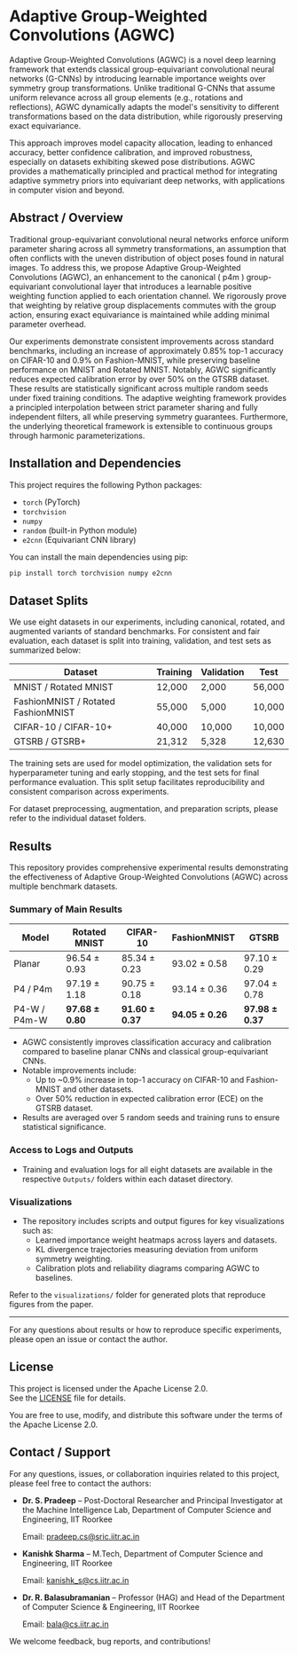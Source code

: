 # Adaptive Group-Weighted Convolutions (AGWC)

Adaptive Group-Weighted Convolutions (AGWC) is a novel deep learning framework that extends classical group-equivariant convolutional neural networks (G-CNNs) by introducing learnable importance weights over symmetry group transformations. Unlike traditional G-CNNs that assume uniform relevance across all group elements (e.g., rotations and reflections), AGWC dynamically adapts the model's sensitivity to different transformations based on the data distribution, while rigorously preserving exact equivariance.

This approach improves model capacity allocation, leading to enhanced accuracy, better confidence calibration, and improved robustness, especially on datasets exhibiting skewed pose distributions. AGWC provides a mathematically principled and practical method for integrating adaptive symmetry priors into equivariant deep networks, with applications in computer vision and beyond.

## Abstract / Overview

Traditional group-equivariant convolutional neural networks enforce uniform parameter sharing across all symmetry transformations, an assumption that often conflicts with the uneven distribution of object poses found in natural images. To address this, we propose Adaptive Group-Weighted Convolutions (AGWC), an enhancement to the canonical \( p4m \) group-equivariant convolutional layer that introduces a learnable positive weighting function applied to each orientation channel. We rigorously prove that weighting by relative group displacements commutes with the group action, ensuring exact equivariance is maintained while adding minimal parameter overhead.

Our experiments demonstrate consistent improvements across standard benchmarks, including an increase of approximately 0.85% top-1 accuracy on CIFAR-10 and 0.9% on Fashion-MNIST, while preserving baseline performance on MNIST and Rotated MNIST. Notably, AGWC significantly reduces expected calibration error by over 50% on the GTSRB dataset. These results are statistically significant across multiple random seeds under fixed training conditions. The adaptive weighting framework provides a principled interpolation between strict parameter sharing and fully independent filters, all while preserving symmetry guarantees. Furthermore, the underlying theoretical framework is extensible to continuous groups through harmonic parameterizations.

## Installation and Dependencies

This project requires the following Python packages:

- `torch` (PyTorch)
- `torchvision`
- `numpy`
- `random` (built-in Python module)
- `e2cnn` (Equivariant CNN library)

You can install the main dependencies using pip:

```bash
pip install torch torchvision numpy e2cnn
```

## Dataset Splits

We use eight datasets in our experiments, including canonical, rotated, and augmented variants of standard benchmarks. For consistent and fair evaluation, each dataset is split into training, validation, and test sets as summarized below:

| Dataset                             | Training | Validation | Test   |
| ----------------------------------- | -------- | ---------- | ------ |
| MNIST / Rotated MNIST               | 12,000   | 2,000      | 56,000 |
| FashionMNIST / Rotated FashionMNIST | 55,000   | 5,000      | 10,000 |
| CIFAR-10 / CIFAR-10+                | 40,000   | 10,000     | 10,000 |
| GTSRB / GTSRB+                      | 21,312   | 5,328      | 12,630 |

The training sets are used for model optimization, the validation sets for hyperparameter tuning and early stopping, and the test sets for final performance evaluation. This split setup facilitates reproducibility and consistent comparison across experiments.

For dataset preprocessing, augmentation, and preparation scripts, please refer to the individual dataset folders.

## Results

This repository provides comprehensive experimental results demonstrating the effectiveness of Adaptive Group-Weighted Convolutions (AGWC) across multiple benchmark datasets.

### Summary of Main Results

| Model        | Rotated MNIST    | CIFAR-10         | FashionMNIST     | GTSRB            |
| ------------ | ---------------- | ---------------- | ---------------- | ---------------- |
| Planar       | 96.54 ± 0.93     | 85.34 ± 0.23     | 93.02 ± 0.58     | 97.10 ± 0.29     |
| P4 / P4m     | 97.19 ± 1.18     | 90.75 ± 0.18     | 93.14 ± 0.36     | 97.04 ± 0.78     |
| P4-W / P4m-W | **97.68 ± 0.80** | **91.60 ± 0.37** | **94.05 ± 0.26** | **97.98 ± 0.37** |

- AGWC consistently improves classification accuracy and calibration compared to baseline planar CNNs and classical group-equivariant CNNs.
- Notable improvements include:
  - Up to ~0.9% increase in top-1 accuracy on CIFAR-10 and Fashion-MNIST and other datasets.
  - Over 50% reduction in expected calibration error (ECE) on the GTSRB dataset.
- Results are averaged over 5 random seeds and training runs to ensure statistical significance.

### Access to Logs and Outputs

- Training and evaluation logs for all eight datasets are available in the respective `Outputs/` folders within each dataset directory.

### Visualizations

- The repository includes scripts and output figures for key visualizations such as:
  - Learned importance weight heatmaps across layers and datasets.
  - KL divergence trajectories measuring deviation from uniform symmetry weighting.
  - Calibration plots and reliability diagrams comparing AGWC to baselines.

Refer to the `visualizations/` folder for generated plots that reproduce figures from the paper.

---

For any questions about results or how to reproduce specific experiments, please open an issue or contact the author.

## License

This project is licensed under the Apache License 2.0.  
See the [LICENSE](./LICENSE) file for details.

You are free to use, modify, and distribute this software under the terms of the Apache License 2.0.

## Contact / Support

For any questions, issues, or collaboration inquiries related to this project, please feel free to contact the authors:

- **Dr. S. Pradeep** – Post-Doctoral
  Researcher and Principal Investigator at the Machine Intelligence Lab, Department of Computer
  Science and Engineering, IIT Roorkee

  Email: pradeep.cs@sric.iitr.ac.in

- **Kanishk Sharma** – M.Tech, Department of Computer Science and Engineering, IIT Roorkee
  
  Email: kanishk_s@cs.iitr.ac.in

- **Dr. R. Balasubramanian** – Professor (HAG) and Head of the Department of Computer Science & Engineering, IIT Roorkee
  
  Email: bala@cs.iitr.ac.in

We welcome feedback, bug reports, and contributions!

